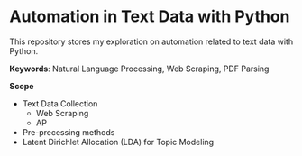 # Automation in Text Data with Python

This repository stores my exploration on automation related to text data with Python.

**Keywords**: Natural Language Processing, Web Scraping, PDF Parsing

**Scope**

- Text Data Collection
  - Web Scraping
  - AP
- Pre-precessing methods
- Latent Dirichlet Allocation (LDA) for Topic Modeling


